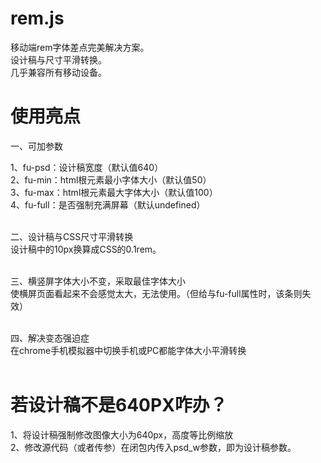 # rem.js
移动端rem字体差点完美解决方案。<br>
设计稿与尺寸平滑转换。<br>
几乎兼容所有移动设备。<br>
# 使用亮点
一、可加参数<br>

1、fu-psd：设计稿宽度（默认值640）<br>
2、fu-min：html根元素最小字体大小（默认值50）<br>
3、fu-max：html根元素最大字体大小（默认值100）<br>
4、fu-full：是否强制充满屏幕（默认undefined）<br><br>

二、设计稿与CSS尺寸平滑转换<br>
设计稿中的10px换算成CSS的0.1rem。<br><br>

三、横竖屏字体大小不变，采取最佳字体大小<br>
使横屏页面看起来不会感觉太大，无法使用。（但给与fu-full属性时，该条则失效）<br><br>

四、解决变态强迫症<br>
在chrome手机模拟器中切换手机或PC都能字体大小平滑转换<br><br>
# 若设计稿不是640PX咋办？
1、将设计稿强制修改图像大小为640px，高度等比例缩放<br>
2、修改源代码（或者传参）在闭包内传入psd_w参数，即为设计稿参数。<br>
